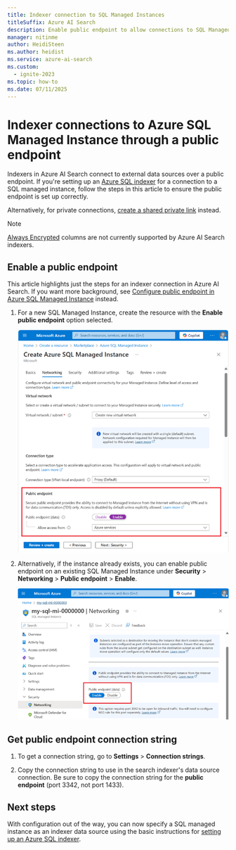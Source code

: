 ```yaml
---
title: Indexer connection to SQL Managed Instances
titleSuffix: Azure AI Search
description: Enable public endpoint to allow connections to SQL Managed Instances from an indexer on Azure AI Search.
manager: nitinme
author: HeidiSteen
ms.author: heidist
ms.service: azure-ai-search
ms.custom:
  - ignite-2023
ms.topic: how-to
ms.date: 07/11/2025
---
```


# Indexer connections to Azure SQL Managed Instance through a public endpoint

Indexers in Azure AI Search connect to external data sources over a public endpoint. If you're setting up an [Azure SQL indexer](search-how-to-index-sql-database.md) for a connection to a SQL managed instance, follow the steps in this article to ensure the public endpoint is set up correctly. 

Alternatively, for private connections, [create a shared private link](search-indexer-how-to-access-private-sql.md) instead.

> [!NOTE]
> [Always Encrypted](/sql/relational-databases/security/encryption/always-encrypted-database-engine) columns are not currently supported by Azure AI Search indexers.

## Enable a public endpoint

This article highlights just the steps for an indexer connection in Azure AI Search. If you want more background, see [Configure public endpoint in Azure SQL Managed Instance](/azure/azure-sql/managed-instance/public-endpoint-configure) instead.

1. For a new SQL Managed Instance, create the resource with the **Enable public endpoint** option selected.

   ![Enable public endpoint](media/search-how-to-index-sql-managed-instance/enable-public-endpoint.png "Screenshot showing the public endpoint option during set up.")

1. Alternatively, if the instance already exists, you can enable public endpoint on an existing SQL Managed Instance under **Security** > **Networking** > **Public endpoint** > **Enable**.

   ![Enable public endpoint using managed instance VNET](media/search-how-to-index-sql-managed-instance/mi-vnet.png "Screenshot showing the public endpoint configuration setting in the Azure portal.")

## Get public endpoint connection string

1. To get a connection string, go to **Settings** > **Connection strings**.

1. Copy the connection string to use in the search indexer's data source connection. Be sure to copy the connection string for the **public endpoint** (port 3342, not port 1433).

## Next steps

With configuration out of the way, you can now specify a SQL managed instance as an indexer data source using the basic instructions for [setting up an Azure SQL indexer](search-how-to-index-sql-database.md).
